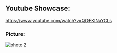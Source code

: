 ## Youtube Showcase:
https://www.youtube.com/watch?v=QOFKINaYCLs

### Picture:
![photo 2](https://i.ytimg.com/vi/QOFKINaYCLs/maxresdefault.jpg)
